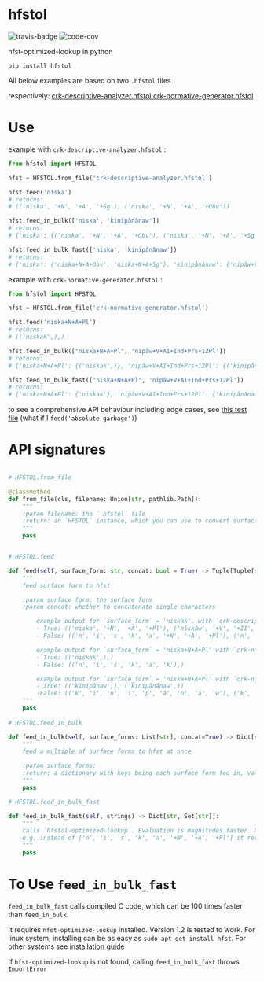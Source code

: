 # hfstol
![travis-badge](https://travis-ci.org/Madoshakalaka/hfstol.svg?branch=master)
![code-cov](https://codecov.io/gh/Madoshakalaka/hfstol)

hfst-optimized-lookup in python


`pip install hfstol`

All below examples are based on two `.hfstol` files

respectively: [crk-descriptive-analyzer.hfstol crk-normative-generator.hfstol](https://github.com/UAlbertaALTLab/plains-cree-fsts/releases)


# Use

example with `crk-descriptive-analyzer.hfstol` :

```python
from hfstol import HFSTOL

hfst = HFSTOL.from_file('crk-descriptive-analyzer.hfstol')

hfst.feed('niska')
# returns: 
# (('niska', '+N', '+A', '+Sg'), ('niska', '+N', '+A', '+Obv'))

hfst.feed_in_bulk(['niska', 'kinipânânaw'])
# returns: 
# {'niska': {('niska', '+N', '+A', '+Obv'), ('niska', '+N', '+A', '+Sg')}, 'kinipânânaw': {('nipâw', '+V', '+AI', '+Ind', '+Prs', '+12Pl')}}

hfst.feed_in_bulk_fast(['niska', 'kinipânânaw'])
# returns:
# {'niska': {'niska+N+A+Obv', 'niska+N+A+Sg'}, 'kinipânânaw': {'nipâw+V+AI+Ind+Prs+12Pl'}}

```

example with `crk-normative-generator.hfstol` :

```python
from hfstol import HFSTOL

hfst = HFSTOL.from_file('crk-normative-generator.hfstol')

hfst.feed('niska+N+A+Pl')
# returns: 
# (('niskak',),)

hfst.feed_in_bulk(["niska+N+A+Pl", 'nipâw+V+AI+Ind+Prs+12Pl'])
# returns: 
# {'niska+N+A+Pl': {('niskak',)}, 'nipâw+V+AI+Ind+Prs+12Pl': {('kinipânânaw',), ('kinipânaw',)}}

hfst.feed_in_bulk_fast(["niska+N+A+Pl", 'nipâw+V+AI+Ind+Prs+12Pl'])
# returns:
# {'niska+N+A+Pl': {'niskak'}, 'nipâw+V+AI+Ind+Prs+12Pl': {'kinipânânaw', 'kinipânaw'}}
```

to see a comprehensive API behaviour including edge cases, see [this test file](https://github.com/Madoshakalaka/hfstol/blob/master/tests/test_apply.py) (what if I `feed('absolute garbage')`)

# API signatures


```python

# HFSTOL.from_file

@classmethod
def from_file(cls, filename: Union[str, pathlib.Path]): 
    """
    :param filename: the `.hfstol` file
    :return: an `HFSTOL` instance, which you can use to convert surface forms to deep forms
    """
    pass


# HFSTOL.feed

def feed(self, surface_form: str, concat: bool = True) -> Tuple[Tuple[str, ...], ...]:
    """
    feed surface form to hfst

    :param surface_form: the surface form
    :param concat: whether to concatenate single characters

        example output for `surface_form` = 'niskak', with `crk-descriptive-analyzer.hfstol`
        - True: (('niska', '+N', '+A', '+Pl'), ('nîskâw', '+V', '+II', '+II', '+Cnj', '+Prs', '+3Sg'))
        - False: (('n', 'i', 's', 'k', 'a', '+N', '+A', '+Pl'), ('n', 'î', 's', 'k', 'â', 'w', '+V', '+II', '+II', '+Cnj', '+Prs', '+3Sg'))

        example output for `surface_form` = 'niska+N+A+Pl' with `crk-normative-generator.hfstol`
        - True: (('niskak',),)
        - False: (('n', 'i', 's', 'k', 'a', 'k'),)

        example output for `surface_form` = 'niska+N+A+Pl' with `crk-normative-generator.hfstol` (an inflection that has two spellings)
        - True: (('kinipânaw',), ('kinipânânaw',))
        -False: (('k', 'i', 'n', 'i', 'p', 'â', 'n', 'a', 'w'), ('k', 'i', 'n', 'i', 'p', 'â', 'n', 'â', 'n', 'a', 'w'))
    """
    pass
    
# HFSTOL.feed_in_bulk   

def feed_in_bulk(self, surface_forms: List[str], concat=True) -> Dict[str, Set[Tuple[str, ...]]]:
    """
    feed a multiple of surface forms to hfst at once

    :param surface_forms:
    :return: a dictionary with keys being each surface form fed in, values being their corresponding deep forms
    """
    pass

# HFSTOL.feed_in_bulk_fast

def feed_in_bulk_fast(self, strings) -> Dict[str, Set[str]]:
    """
    calls `hfstol-optimized-lookup`. Evaluation is magnitudes faster. Note the generated deep forms will be all concatenated. 
    e.g. instead of ['n', 'i', 's', 'k', 'a', '+N', '+A', '+Pl'] it returns ['niska+N+A+Pl']
    """
    pass

```


# To Use `feed_in_bulk_fast`

`feed_in_bulk_fast` calls compiled C code, which can be 100 times faster than `feed_in_bulk`. 

It requires `hfst-optimized-lookup` installed. Version 1.2 is tested to work. For linux system, installing can be as easy as `sudo apt get install hfst`. For other systems see [installation guide](https://github.com/hfst/hfst#installation)

If `hfst-optimized-lookup` is not found, calling `feed_in_bulk_fast` throws `ImportError`